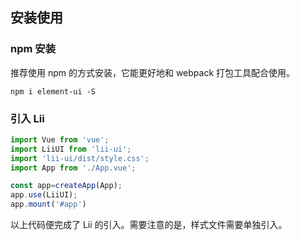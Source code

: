 ## 安装使用

### npm 安装

推荐使用 npm 的方式安装，它能更好地和 webpack 打包工具配合使用。

~~~shell
npm i element-ui -S
~~~

### 引入 Lii

~~~javascript
import Vue from 'vue';
import LiiUI from 'lii-ui';
import 'lii-ui/dist/style.css';
import App from './App.vue';

const app=createApp(App);
app.use(LiiUI);
app.mount('#app')
~~~

以上代码便完成了 Lii 的引入。需要注意的是，样式文件需要单独引入。

